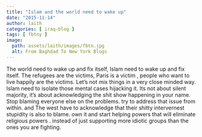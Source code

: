 ```yaml
---
title: "Islam and the world need to wake up"
date: "2015-11-14"
author: laith
categories: [ iraq-blog ]
tags: [ fbtny ]
image:
  path: assets/laith/images/fbtn.jpg
  alt: From Baghdad To New York Blogs
---
```


The world need to wake up and fix itself, Islam need to wake up and fix itself. The refugees are the victims, Paris is a victim , people who want to live happily are the victims. Let’s not mix things in a very close minded way. Islam need to isolate those mental cases hijacking it. Its not about silent majority, it’s about acknowledging the shit show happening in your name. Stop blaming everyone else on the problems. try to address that issue from within. and The west have to acknowledge that their shitty intervernest stupidity is also to blame. own it and start helping powers that will eliminate religious powers . instead of just supporting more idiotic groups than the ones you are fighting.
